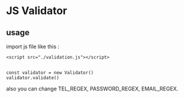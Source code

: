 # JS Validator

## usage 
import js file like this :
```
<script src="./validation.js"></script>


const validator = new Validator()
validator.validate()
```

also you can change TEL_REGEX, PASSWORD_REGEX, EMAIL_REGEX.